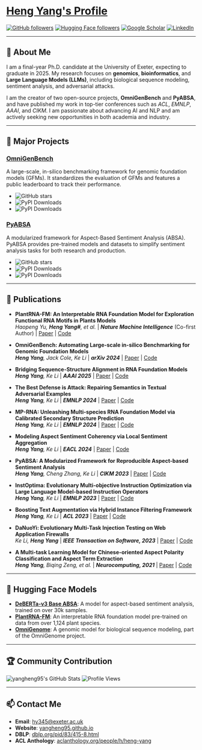 # [Heng Yang's Profile](https://yangheng95.github.io/)

[![GitHub followers](https://img.shields.io/github/followers/yangheng95?style=social)](https://github.com/yangheng95)
[![Hugging Face followers](https://img.shields.io/badge/🤗%20Hugging%20Face-Follow-yellow)](https://huggingface.co/yangheng)
[![Google Scholar](https://img.shields.io/badge/Google_Scholar-Follow-blue)](https://scholar.google.com/citations?user=NPq5a_0AAAAJ&hl=en)
[![LinkedIn](https://img.shields.io/badge/LinkedIn-Connect-blue)](https://www.linkedin.com/in/heng-yang-3b6278243)

---

## 📖 About Me

I am a final-year Ph.D. candidate at the University of Exeter, expecting to graduate in 2025. My research focuses on **genomics**, **bioinformatics**, and **Large Language Models (LLMs)**, including biological sequence modeling, sentiment analysis, and adversarial attacks.

I am the creator of two open-source projects, **OmniGenBench** and **PyABSA**, and have published my work in top-tier conferences such as *ACL*, *EMNLP*, *AAAI*, and *CIKM*. I am passionate about advancing AI and NLP and am actively seeking new opportunities in both academia and industry.

---

## 🚀 Major Projects

### [OmniGenBench](https://github.com/yangheng95/OmniGenBench)
A large-scale, in-silico benchmarking framework for genomic foundation models (GFMs). It standardizes the evaluation of GFMs and features a public leaderboard to track their performance.
- ![GitHub stars](https://img.shields.io/github/stars/yangheng95/OmniGenBench?style=social)
- ![PyPI Downloads](https://img.shields.io/pypi/v/omnigenome)
- ![PyPI Downloads](https://img.shields.io/pypi/dm/omnigenome)

### [PyABSA](https://github.com/yangheng95/PyABSA)
A modularized framework for Aspect-Based Sentiment Analysis (ABSA). PyABSA provides pre-trained models and datasets to simplify sentiment analysis tasks for both research and production.
- ![GitHub stars](https://img.shields.io/github/stars/yangheng95/PyABSA?style=social)
- ![PyPI Downloads](https://img.shields.io/pypi/v/pyabsa)
- ![PyPI Downloads](https://img.shields.io/pypi/dm/pyabsa)

---

## 📝 Publications

- **PlantRNA-FM: An Interpretable RNA Foundation Model for Exploration Functional RNA Motifs in Plants Models**  
  *Haopeng Yu, **Heng Yang#**, et al.* | ***Nature Machine Intelligence*** (Co-first Author) | [Paper](https://www.nature.com/articles/s42256-024-00946-z) | [Code](https://huggingface.co/yangheng/PlantRNA-FM)

- **OmniGenBench: Automating Large-scale in-silico Benchmarking for Genomic Foundation Models**  
  ***Heng Yang**, Jack Cole, Ke Li* | ***arXiv 2024*** | [Paper](https://arxiv.org/abs/2410.01784) | [Code](https://github.com/yangheng95/OmniGenBench)

- **Bridging Sequence-Structure Alignment in RNA Foundation Models**  
  ***Heng Yang**, Ke Li* | ***AAAI 2025*** | [Paper](https://arxiv.org/abs/2407.11242) | [Code](https://github.com/yangheng95/OmniGenome)

- **The Best Defense is Attack: Repairing Semantics in Textual Adversarial Examples**  
  ***Heng Yang**, Ke Li* | ***EMNLP 2024*** | [Paper](https://aclanthology.org/2024.emnlp-main.481) | [Code](https://github.com/yangheng95/PyABSA/tree/v2/examples-v2/text_adversarial_defense)

- **MP-RNA: Unleashing Multi-species RNA Foundation Model via Calibrated Secondary Structure Prediction**  
  ***Heng Yang**, Ke Li* | ***EMNLP 2024*** | [Paper](https://aclanthology.org/2024.findings-emnlp.304) | [Code](https://github.com/yangheng95/OmniGenBench)

- **Modeling Aspect Sentiment Coherency via Local Sentiment Aggregation**  
  ***Heng Yang**, Ke Li* | ***EACL 2024*** | [Paper](https://aclanthology.org/2024.findings-eacl.13) | [Code](https://github.com/yangheng95/PyABSA/tree/v2/examples-v2/aspect_polarity_classification)

- **PyABSA: A Modularized Framework for Reproducible Aspect-based Sentiment Analysis**  
  ***Heng Yang**, Cheng Zhang, Ke Li* | ***CIKM 2023*** | [Paper](https://dl.acm.org/doi/abs/10.1145/3583780.3614752) | [Code](https://github.com/yangheng95/PyABSA)

- **InstOptima: Evolutionary Multi-objective Instruction Optimization via Large Language Model-based Instruction Operators**  
  ***Heng Yang**, Ke Li* | ***EMNLP 2023*** | [Paper](https://aclanthology.org/2023.findings-emnlp.907) | [Code](https://github.com/yangheng95/InstOptima)

- **Boosting Text Augmentation via Hybrid Instance Filtering Framework**  
  ***Heng Yang**, Ke Li* | ***ACL 2023*** | [Paper](https://aclanthology.org/2023.findings-acl.105) | [Code](https://github.com/yangheng95/BoostTextAugmentation)

- **DaNuoYi: Evolutionary Multi-Task Injection Testing on Web Application Firewalls**  
  *Ke Li, **Heng Yang*** | ***IEEE Transaction on Software, 2023*** | [Paper](https://ieeexplore.ieee.org/document/10372386) | [Code](https://github.com/yangheng95/DaNuoYi)

- **A Multi-task Learning Model for Chinese-oriented Aspect Polarity Classification and Aspect Term Extraction**  
  ***Heng Yang**, Biqing Zeng, et al.* | ***Neurocomputing, 2021*** | [Paper](https://www.sciencedirect.com/science/article/abs/pii/S0925231220312534) | [Code](https://github.com/yangheng95/PyABSA/tree/v2/examples-v2/aspect_term_extraction)

---

## 🤗 Hugging Face Models

- **[DeBERTa-v3 Base ABSA](https://huggingface.co/yangheng/deberta-v3-base-absa-v1.1)**: A model for aspect-based sentiment analysis, trained on over 30k samples.
- **[PlantRNA-FM](https://huggingface.co/yangheng/PlantRNA-FM)**: An interpretable RNA foundation model pre-trained on data from over 1,124 plant species.
- **[OmniGenome](https://huggingface.co/yangheng/OmniGenome-52M)**: A genomic model for biological sequence modeling, part of the OmniGenome project.

---

## 🏆 Community Contribution

![yangheng95's GitHub Stats](https://github-readme-stats.vercel.app/api?username=yangheng95&show_icons=true&theme=radical)
![Profile Views](https://komarev.com/ghpvc/?username=yangheng95)

---

## 📫 Contact Me

- **Email**: [hy345@exeter.ac.uk](mailto:hy345@exeter.ac.uk)
- **Website**: [yangheng95.github.io](httpss://yangheng95.github.io/)
- **DBLP**: [dblp.org/pid/83/415-8.html](https://dblp.org/pid/83/415-8.html)
- **ACL Anthology**: [aclanthology.org/people/h/heng-yang](https://aclanthology.org/people/h/heng-yang)
